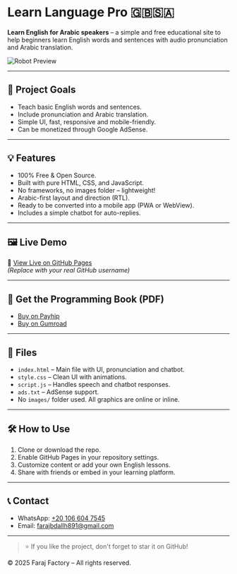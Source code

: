 # Learn Language Pro 🇬🇧🇸🇦

**Learn English for Arabic speakers** – a simple and free educational site to help beginners learn English words and sentences with audio pronunciation and Arabic translation.

![Robot Preview](https://media.giphy.com/media/Q5pZUPUhhQwCIaXZnt/giphy.gif)

---

## 🎯 Project Goals
- Teach basic English words and sentences.
- Include pronunciation and Arabic translation.
- Simple UI, fast, responsive and mobile-friendly.
- Can be monetized through Google AdSense.

---

## 💡 Features
- 100% Free & Open Source.
- Built with pure HTML, CSS, and JavaScript.
- No frameworks, no images folder – lightweight!
- Arabic-first layout and direction (RTL).
- Ready to be converted into a mobile app (PWA or WebView).
- Includes a simple chatbot for auto-replies.

---

## 🖼️ Live Demo  
🔗 [View Live on GitHub Pages](https://yourusername.github.io/learn-language-pro)  
*(Replace with your real GitHub username)*

---

## 📘 Get the Programming Book (PDF)
- [Buy on Payhip](https://payhip.com/b/vUBAL)
- [Buy on Gumroad](https://farajbdallh.gumroad.com/l/eeuuc)

---

## 📁 Files
- `index.html` – Main file with UI, pronunciation and chatbot.
- `style.css` – Clean UI with animations.
- `script.js` – Handles speech and chatbot responses.
- `ads.txt` – AdSense support.
- No `images/` folder used. All graphics are online or inline.

---

## 🛠️ How to Use
1. Clone or download the repo.
2. Enable GitHub Pages in your repository settings.
3. Customize content or add your own English lessons.
4. Share with friends or embed in your learning platform.

---

## 📞 Contact
- WhatsApp: [+20 106 604 7545](https://wa.me/201066047545)
- Email: farajbdallh891@gmail.com

---

> ⭐ If you like the project, don't forget to star it on GitHub!

© 2025 Faraj Factory – All rights reserved.
